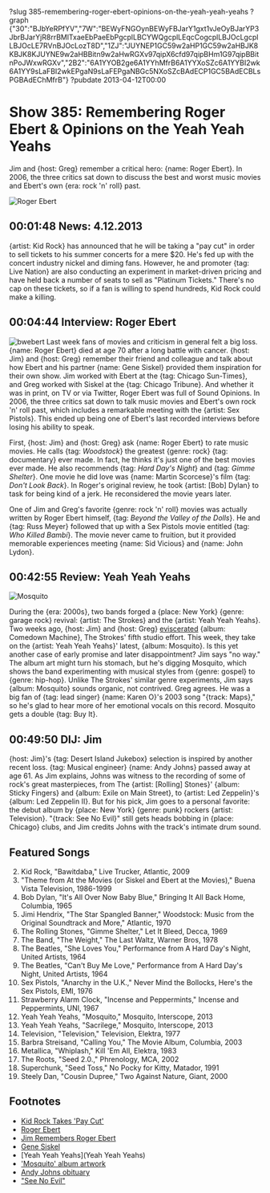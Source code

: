?slug 385-remembering-roger-ebert-opinions-on-the-yeah-yeah-yeahs
?graph {"30":"BJbYeRPfYV","7W":"BEWyFNGOynBEWyFBJarY1gxt1vJeOyBJarYP3JbrBJarYjR8rrBMlTxaeEbPaeEbPgcplLBCYWQgcplLEqcCogcplLBJOcLgcplLBJOcLE7RVnBJOcLozT8D","1ZJ":"JUYNEP1GC59w2aHP1GC59w2aHBJK8KBJK8KJUYNE9w2aHBBitn9w2aHwRGXv97qipX6cfd97qipBHm1G97qipBBitnPoJWxwRGXv","2B2":"6A1YYOB2ge6A1YYhMfrB6A1YYXoSZc6A1YYBI2wk6A1YY9sLaFBI2wkEPgaN9sLaFEPgaNBGc5NXoSZcBAdECP1GC5BAdECBLsPGBAdEChMfrB"}
?pubdate 2013-04-12T00:00

# Show 385: Remembering Roger Ebert & Opinions on the Yeah Yeah Yeahs
Jim and {host: Greg} remember a critical hero: {name: Roger Ebert}. In 2006, the three critics sat down to discuss the best and worst music movies and Ebert's own {era: rock 'n' roll} past.

![Roger Ebert](https://static.soundopinions.org/images/2013/ebert.jpg)

## 00:01:48 News: 4.12.2013
{artist: Kid Rock} has announced that he will be taking a "pay cut" in order to sell tickets to his summer concerts for a mere $20. He's fed up with the concert industry nickel and diming fans. However, he and promoter {tag: Live Nation} are also conducting an experiment in market-driven pricing and have held back a number of seats to sell as "Platinum Tickets." There's no cap on these tickets, so if a fan is willing to spend hundreds, Kid Rock could make a killing.

## 00:04:44 Interview: Roger Ebert
![bwebert](https://static.soundopinions.org/images/2013/bwebert.jpg)
Last week fans of movies and criticism in general felt a big loss. {name: Roger Ebert} died at age 70 after a long battle with cancer. {host: Jim} and {host: Greg} remember their friend and colleague and talk about how Ebert and his partner {name: Gene Siskel} provided them inspiration for their own show. Jim worked with Ebert at the {tag: Chicago Sun-Times}, and Greg worked with Siskel at the {tag: Chicago Tribune}. And whether it was in print, on TV or via Twitter, Roger Ebert was full of Sound Opinions. In 2006, the three critics sat down to talk music movies and Ebert's own rock 'n' roll past, which includes a remarkable meeting with the {artist: Sex Pistols}. This ended up being one of Ebert's last recorded interviews before losing his ability to speak.

First, {host: Jim} and {host: Greg} ask {name: Roger Ebert} to rate music movies. He calls {tag: *Woodstock*} the greatest {genre: rock} {tag: documentary} ever made. In fact, he thinks it's just one of the best movies ever made. He also recommends {tag: *Hard Day's Night*} and {tag: *Gimme Shelter*}. One movie he did love was {name: Martin Scorcese}'s film {tag: *Don't Look Back*}. In Roger's original review, he took {artist: [Bob] Dylan} to task for being kind of a jerk. He reconsidered the movie years later.

One of Jim and Greg's favorite {genre: rock 'n' roll} movies was actually written by Roger Ebert himself, {tag: *Beyond the Valley of the Dolls*}. He and {tag: Russ Meyer} followed that up with a Sex Pistols movie entitled {tag: *Who Killed Bambi*}. The movie never came to fruition, but it provided memorable experiences meeting {name: Sid Vicious} and {name: John Lydon}.

## 00:42:55 Review: Yeah Yeah Yeahs
![Mosquito](https://static.soundopinions.org/assets/385/1ZJ0.jpg)


During the {era: 2000s}, two bands forged a {place: New York} {genre: garage rock} revival: {artist: The Strokes} and the {artist: Yeah Yeah Yeahs}. Two weeks ago, {host: Jim} and {host: Greg} [eviscerated](show/383/review/thestrokes) {album: Comedown Machine}, The Strokes' fifth studio effort. This week, they take on the {artist: Yeah Yeah Yeahs}' latest, {album: Mosquito}. Is this yet another case of early promise and later disappointment? Jim says "no way." The album art might turn his stomach, but he's digging Mosquito, which shows the band experimenting with musical styles from {genre: gospel} to {genre: hip-hop}. Unlike The Strokes' similar genre experiments, Jim says {album: Mosquito} sounds organic, not contrived. Greg agrees. He was a big fan of {tag: lead singer} {name: Karen O}'s 2003 song "{track: Maps}," so he's glad to hear more of her emotional vocals on this record. Mosquito gets a double {tag: Buy It}.

## 00:49:50 DIJ: Jim
{host: Jim}'s {tag: Desert Island Jukebox} selection is inspired by another recent loss. {tag: Musical engineer} {name: Andy Johns} passed away at age 61. As Jim explains, Johns was witness to the recording of some of rock's great masterpieces, from The {artist: [Rolling] Stones}' {album: Sticky Fingers} and {album: Exile on Main Street}, to {artist: Led Zeppelin}'s {album: Led Zeppelin II}. But for his pick, Jim goes to a personal favorite: the debut album by {place: New York} {genre: punk} rockers {artist: Television}. "{track: See No Evil}" still gets heads bobbing in {place: Chicago} clubs, and Jim credits Johns with the track's intimate drum sound.


## Featured Songs
2. Kid Rock, "Bawitdaba," Live Trucker, Atlantic, 2009
3. "Theme from At the Movies (or Siskel and Ebert at the Movies)," Buena Vista Television, 1986-1999
4. Bob Dylan, "It's All Over Now Baby Blue," Bringing It All Back Home, Columbia, 1965
5. Jimi Hendrix, "The Star Spangled Banner," Woodstock: Music from the Original Soundtrack and More," Atlantic, 1970
6. The Rolling Stones, "Gimme Shelter," Let It Bleed, Decca, 1969
7. The Band, "The Weight," The Last Waltz, Warner Bros, 1978
8. The Beatles, "She Loves You," Performance from A Hard Day's Night, United Artists, 1964
9. The Beatles, "Can't Buy Me Love," Performance from A Hard Day's Night, United Artists, 1964
10. Sex Pistols, "Anarchy in the U.K.," Never Mind the Bollocks, Here's the Sex Pistols, EMI, 1976
11. Strawberry Alarm Clock, "Incense and Peppermints," Incense and Peppermints, UNI, 1967
12. Yeah Yeah Yeahs, "Mosquito," Mosquito, Interscope, 2013
13. Yeah Yeah Yeahs, "Sacrilege," Mosquito, Interscope, 2013
14. Television, "Television," Television, Elektra, 1977
15. Barbra Streisand, "Calling You," The Movie Album, Columbia, 2003
16. Metallica, "Whiplash," Kill 'Em All, Elektra, 1983
17. The Roots, "Seed 2.0.," Phrenology, MCA, 2002
18. Superchunk, "Seed Toss," No Pocky for Kitty, Matador, 1991
19. Steely Dan, "Cousin Dupree," Two Against Nature, Giant, 2000

## Footnotes
- [Kid Rock Takes 'Pay Cut'](http://www.billboard.com/articles/news/1556609/kid-rock-takes-pay-cut-with-20-tickets-on-summer-tour)
- [Roger Ebert](http://www.rogerebert.com/)
- [Jim Remembers Roger Ebert](http://www.wbez.org/blogs/jim-derogatis/2013-04/roger-ebert-intellectual-hero-critical-inspiration-colleague-and-friend)
- [Gene Siskel](http://www.cmgww.com/stars/siskel/)
- [Yeah Yeah Yeahs](Yeah Yeah Yeahs)
- ['Mosquito' album artwork](http://www.theguardian.com/music/2013/jan/15/yeah-yeah-yeahs-mosquito-artwork)
- [Andy Johns obituary](http://www.theguardian.com/music/2013/apr/09/andy-johns-producer-dies)
- ["See No Evil"](https://www.youtube.com/watch?v=a7L0IYPXKj8)
